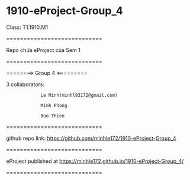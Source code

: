 # 1910-eProject-Group_4
Class: T1.1910.M1

============================

Repo chứa eProject của Sem 1

============================

========> Group 4 <=========

3 collaborators: 

                 Le Minh(minhl93172@gmail.com)

                 Minh Phong
                 
                 Bao Thien
                 
============================

github repo link: https://github.com/minhle172/1910-eProject-Group_4

============================

eProject published at https://minhle172.github.io/1910-eProject-Group_4/

============================
